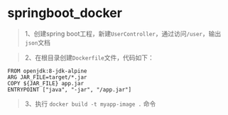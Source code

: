 # springboot_docker

> 1、创建spring boot工程，新建`UserController`，通过访问`/user`，输出`json`文档

> 2、在根目录创建`Dockerfile`文件，代码如下：

``` 
FROM openjdk:8-jdk-alpine
ARG JAR_FILE=target/*.jar
COPY ${JAR_FILE} app.jar
ENTRYPOINT ["java", "-jar", "/app.jar"]
``` 
> 3、执行 `docker build -t myapp-image .` 命令